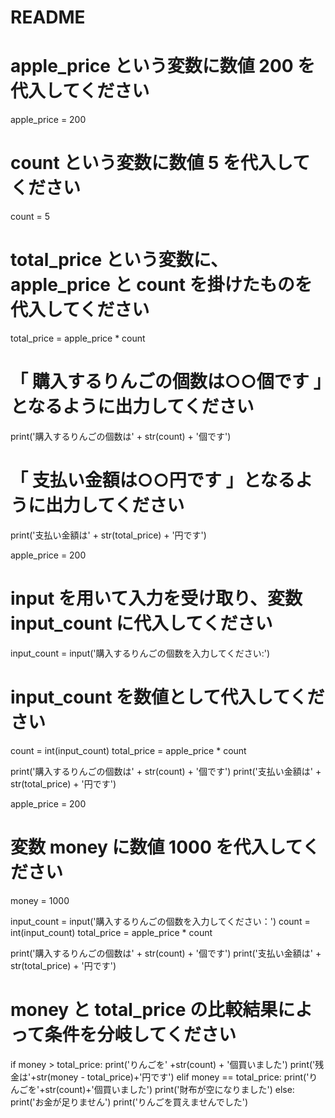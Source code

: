 # README




# apple_price という変数に数値 200 を代入してください
apple_price = 200

# count という変数に数値 5 を代入してください
count = 5

# total_price という変数に、 apple_price と count を掛けたものを代入してください
total_price = apple_price * count

# 「 購入するりんごの個数は○○個です 」となるように出力してください
print('購入するりんごの個数は' + str(count) + '個です')

# 「 支払い金額は○○円です 」となるように出力してください
print('支払い金額は' + str(total_price) + '円です')

apple_price = 200

# input を用いて入力を受け取り、変数 input_count に代入してください
input_count = input('購入するりんごの個数を入力してください:')

# input_count を数値として代入してください
count = int(input_count)
total_price = apple_price * count

print('購入するりんごの個数は' + str(count) + '個です')
print('支払い金額は' + str(total_price) + '円です')

apple_price = 200
# 変数 money に数値 1000 を代入してください
money = 1000

input_count = input('購入するりんごの個数を入力してください：')
count = int(input_count)
total_price = apple_price * count

print('購入するりんごの個数は' + str(count) + '個です')
print('支払い金額は' + str(total_price) + '円です')

# money と total_price の比較結果によって条件を分岐してください
if money > total_price:
    print('りんごを' +str(count) + '個買いました')
    print('残金は'+str(money - total_price)+'円です')
elif money == total_price:
    print('りんごを'+str(count)+'個買いました')
    print('財布が空になりました')
else:
    print('お金が足りません')
    print('りんごを買えませんでした')